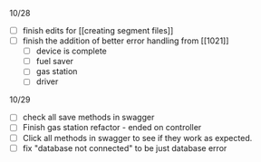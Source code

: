 10/28
- [ ] finish edits for [[creating segment files]]
- [ ] finish the addition of better error handling from [[1021]]
	- [ ] device is complete
	- [ ] fuel saver
	- [ ] gas station
	- [ ] driver 

10/29
- [ ] check all save methods in swagger 
- [ ] Finish gas station refactor - ended on controller 
- [ ] Click all methods in swagger to see if they work as expected. 
- [ ] fix "database not connected" to be just database error 